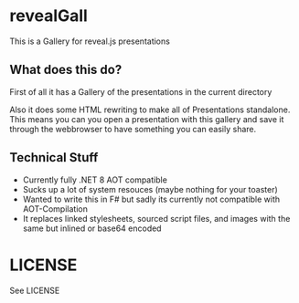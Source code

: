 # revealGall

This is a Gallery for reveal.js presentations

## What does this do?

First of all it has a Gallery of the presentations in the current directory

Also it does some HTML rewriting to make all of Presentations standalone.
This means you can you open a presentation with this gallery and save it through the webbrowser to have
something you can easily share.

## Technical Stuff

- Currently fully .NET 8 AOT compatible
- Sucks up a lot of system resouces (maybe nothing for your toaster)
- Wanted to write this in F# but sadly its currently not compatible with AOT-Compilation
- It replaces linked stylesheets, sourced script files, and images with the same but inlined or base64 encoded

# LICENSE

See LICENSE